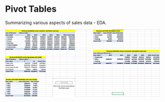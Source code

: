 # Pivot Tables

Summarizing various aspects of sales data - EDA.

![pivot](https://github.com/rohanharode/Product-Sales-Data-Analysis-Excel/blob/main/images/pivot_tables.png)
